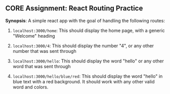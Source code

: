 ## CORE Assignment: **React Routing Practice**

**Synopsis**: A simple react app with the goal of handling the following routes:
1. `localhost:3000/home`: This should display the home page, with a generic "Welcome" heading

2. `localhost:3000/4`: This should display the number "4", or any other number that was sent through

3. `localhost:3000/hello`: This should display the word "hello" or any other word that was sent through

4. `localhost:3000/hello/blue/red`: This should display the word "hello" in blue text with a red background. It should work with any other valid word and colors.